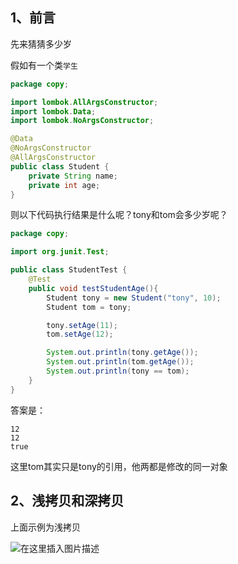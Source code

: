 ## 1、前言 

先来猜猜多少岁

假如有一个类`学生`

```java
package copy;

import lombok.AllArgsConstructor;
import lombok.Data;
import lombok.NoArgsConstructor;

@Data
@NoArgsConstructor
@AllArgsConstructor
public class Student {
    private String name;
    private int age;
}
```

则以下代码执行结果是什么呢？tony和tom会多少岁呢？

```java
package copy;

import org.junit.Test;

public class StudentTest {
    @Test
    public void testStudentAge(){
        Student tony = new Student("tony", 10);
        Student tom = tony;

        tony.setAge(11);
        tom.setAge(12);

        System.out.println(tony.getAge());
        System.out.println(tom.getAge());
        System.out.println(tony == tom);
    }
}
```

答案是：

```
12
12
true
```

这里tom其实只是tony的引用，他两都是修改的同一对象



## 2、浅拷贝和深拷贝

上面示例为浅拷贝


![在这里插入图片描述](https://img-blog.csdnimg.cn/20200506235000629.png?x-oss-process=image/watermark,type_ZmFuZ3poZW5naGVpdGk,shadow_10,text_aHR0cHM6Ly9ibG9nLmNzZG4ubmV0L2tvbmdtaW5neGlhb3hpYW8=,size_16,color_FFFFFF,t_70)